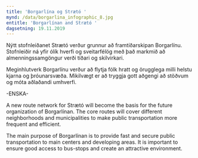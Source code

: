 ```yaml
---
title: 'Borgarlína og Strætó '
mynd: /data/borgarlina_infographic_8.jpg
entitle: 'Borgarlínan and Strætó '
dagsetning: 19.11.2019
---
```

Nýtt stofnleiðanet Strætó verður grunnur að framtíðarskipan Borgarlínu. Stofnleiðir ná yfir ólík hverfi og sveitarfélög með það markmið að almenningssamgöngur verði tíðari og skilvirkari.

Meginhlutverk Borgarlínu verður að flytja fólk hratt og örugglega milli helstu kjarna og þróunarsvæða.  Mikilvægt er að tryggja gott aðgengi að stöðvum og móta aðlaðandi umhverfi.

\-ENSKA-

A new route network for Strætó will become the basis for the future organization of Borgarlínan. The core routes will cover different neighborhoods and municipalities to make public transportation more frequent and efficient.

The main purpose of Borgarlínan is to provide fast and secure public transportation to main centers and developing areas. It is important to ensure good access to bus-stops and create an attractive environment.
